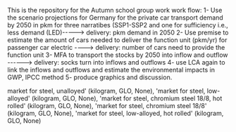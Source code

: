 This is the repository for the Autumn school group work
work flow:
1- Use the scenario projections for Germany for the private car transport demand by 2050 in pkm for three narratibes (SSP1-SSP2 and one for sufficiency i.e., less demand (LED)-----> delivery: pkm demand in 2050 
2- Use premise to estimate the amount of cars needed to deliver the function unit (pkm/yr) for passenger car electric 
----> delivery: number of cars need to provide the function unit
3- MFA to transport the stocks by 2050 into inflow and outflow ------> delivery: socks turn into inflows and outflows
4- use LCA again to link the inflows and outflows and estimate the environmental impacts in GWP, IPCC method
5- produce graphics and discussion.


market for steel, unalloyed' (kilogram, GLO, None),
 'market for steel, low-alloyed' (kilogram, GLO, None),
 'market for steel, chromium steel 18/8, hot rolled' (kilogram, GLO, None),
 'market for steel, chromium steel 18/8' (kilogram, GLO, None),
 'market for steel, low-alloyed, hot rolled' (kilogram, GLO, None)
